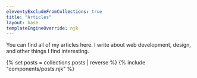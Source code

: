 ```yaml
---
eleventyExcludeFromCollections: true
title: "Articles"
layout: base
templateEngineOverride: njk
---
```


You can find all of my articles here. I write about web development, design, and other things I find interesting.

{% set posts = collections.posts | reverse %}
{% include "components/posts.njk" %}
